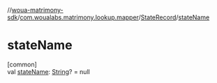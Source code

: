 //[woua-matrimony-sdk](../../../index.md)/[com.woualabs.matrimony.lookup.mapper](../index.md)/[StateRecord](index.md)/[stateName](state-name.md)

# stateName

[common]\
val [stateName](state-name.md): [String](https://kotlinlang.org/api/latest/jvm/stdlib/kotlin/-string/index.html)? = null
